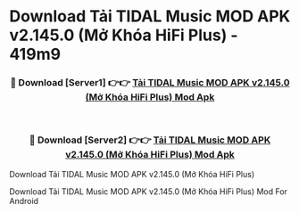 # Download Tải TIDAL Music MOD APK v2.145.0 (Mở Khóa HiFi Plus) - 419m9


<div align="center">
<h3>🔴 Download [Server1] 👉👉 <a href="https://apk-comot.site?title=Tải_TIDAL_Music_MOD_APK_v2.145.0_(Mở_Khóa_HiFi_Plus)">Tải TIDAL Music MOD APK v2.145.0 (Mở Khóa HiFi Plus) Mod Apk</a></h3><br>
<h3>🔴 Download [Server2] 👉👉 <a href="https://apk-comot.site?title=Tải_TIDAL_Music_MOD_APK_v2.145.0_(Mở_Khóa_HiFi_Plus)">Tải TIDAL Music MOD APK v2.145.0 (Mở Khóa HiFi Plus) Mod Apk</a></h3>
</div>



Download Tải TIDAL Music MOD APK v2.145.0 (Mở Khóa HiFi Plus) 

Download Tải TIDAL Music MOD APK v2.145.0 (Mở Khóa HiFi Plus) Mod For Android